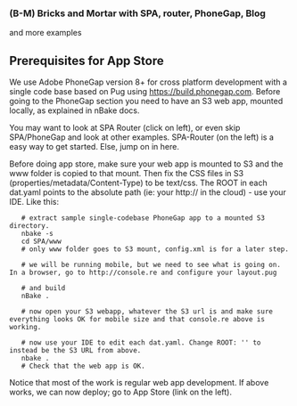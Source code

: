 


### (B-M) Bricks and Mortar with SPA, router, PhoneGap, Blog
and more examples

## Prerequisites for App Store

We use Adobe PhoneGap version 8+ for cross platform development with a single code base based on Pug using https://build.phonegap.com. Before going to the PhoneGap section you need to have an S3 web app, mounted locally, as explained in nBake docs.

You may want to look at SPA Router (click on left), or even skip SPA/PhoneGap and look at other examples. SPA-Router (on the left) is a easy way to get started. Else, jump on in here.

Before doing app store, make sure your web app is mounted to S3 and the www folder is copied to that mount. Then fix the CSS files in S3 (properties/metadata/Content-Type) to be text/css. The ROOT in each dat.yaml points to the absolute path (ie: your http:// in the cloud) - use your IDE. Like this:
```
   # extract sample single-codebase PhoneGap app to a mounted S3 directory.
   nbake -s
   cd SPA/www
   # only www folder goes to S3 mount, config.xml is for a later step.

   # we will be running mobile, but we need to see what is going on. In a browser, go to http://console.re and configure your layout.pug

   # and build
   nBake .

   # now open your S3 webapp, whatever the S3 url is and make sure everything looks OK for mobile size and that console.re above is working.

   # now use your IDE to edit each dat.yaml. Change ROOT: '' to instead be the S3 URL from above.
   nbake .
   # Check that the web app is OK.

```
Notice that most of the work is regular web app development. If above works, we can now deploy; go to App Store (link on the left).

